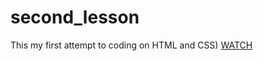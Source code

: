 # second_lesson
This my first attempt to coding on HTML and CSS)
[WATCH](https://github.com/Nick-Rachkevich/second_lesson)
